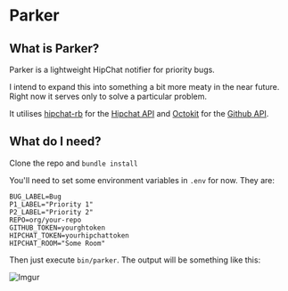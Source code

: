# Parker

## What is Parker?

Parker is a lightweight HipChat notifier for priority bugs.

I intend to expand this into something a bit more meaty in the near
future. Right now it serves only to solve a particular problem.

It utilises [hipchat-rb](https://github.com/hipchat/hipchat-rb) for the [Hipchat API](https://www.hipchat.com/docs/apiv2) and [Octokit](https://github.com/octokit/octokit.rb) for the [Github API](https://developer.github.com/v3/).

## What do I need?

Clone the repo and `bundle install`

You'll need to set some environment variables in `.env` for now. They
are:

```
BUG_LABEL=Bug
P1_LABEL="Priority 1"
P2_LABEL="Priority 2"
REPO=org/your-repo
GITHUB_TOKEN=yourghtoken
HIPCHAT_TOKEN=yourhipchattoken
HIPCHAT_ROOM="Some Room"
```

Then just execute `bin/parker`. The output will be something like this:

![Imgur](http://i.imgur.com/SefzCoD.png)
